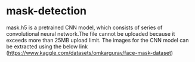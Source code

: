 # mask-detection

mask.h5 is a pretrained CNN model, which consists of series of convolutional neural network.The file cannot be uploaded because it exceeds more than 25MB upload limit.
The images for the CNN model can be extracted using the below link
(https://www.kaggle.com/datasets/omkargurav/face-mask-dataset)
